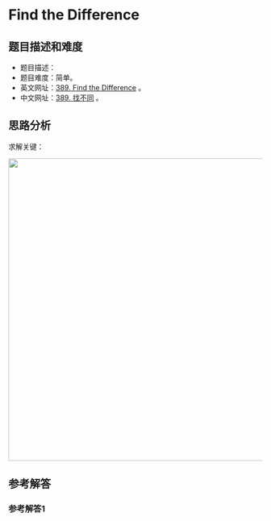 # Find the Difference

## 题目描述和难度
+ 题目描述：
+ 题目难度：简单。
+ 英文网址：[389. Find the Difference](https://leetcode.com/problems/find-the-difference/description/)  。
+ 中文网址：[389. 找不同](https://leetcode-cn.com/problems/find-the-difference/description/)  。
## 思路分析
求解关键：

<img src="https://liweiwei1419.github.io/images/leetcode-solution/" width="600">

## 参考解答
### 参考解答1

```java

```